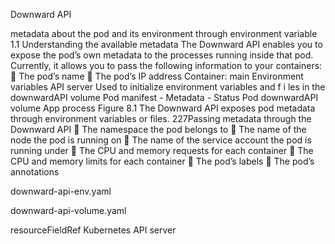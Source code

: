 Downward API

metadata about the pod and its environment through environment variable
1.1 Understanding the available metadata The Downward API enables you to expose the pod’s own metadata to the processes running inside that pod. Currently, it allows you to pass the following information to your containers:
 The pod’s name  The pod’s IP address Container: main Environment variables API server Used to initialize environment variables and f i les in the downwardAPI volume Pod manifest - Metadata - Status Pod downwardAPI volume App process Figure 8.1 The Downward API exposes pod metadata through environment variables or files.
 227Passing metadata through the Downward API  The namespace the pod belongs to  The name of the node the pod is running on  The name of the service account the pod is running under  The CPU and memory requests for each container  The CPU and memory limits for each container  The pod’s labels  The pod’s annotations

downward-api-env.yaml

downward-api-volume.yaml

resourceFieldRef
Kubernetes API server



















